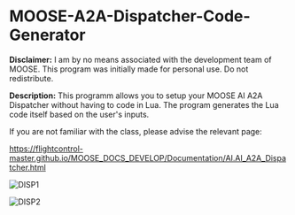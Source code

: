# MOOSE-A2A-Dispatcher-Code-Generator

**Disclaimer:** I am by no means associated with the development team of MOOSE. This program was initially made for personal use. Do not redistribute.

**Description:** This programm allows you to setup your MOOSE AI A2A Dispatcher without having to code in Lua. The program generates the Lua code itself based on the user's inputs.

If you are not familiar with the class, please advise the relevant page:

https://flightcontrol-master.github.io/MOOSE_DOCS_DEVELOP/Documentation/AI.AI_A2A_Dispatcher.html

![DISP1](https://github.com/user-attachments/assets/d0e6e41c-eb4a-4c7b-8384-a4be389cecbd)


![DISP2](https://github.com/user-attachments/assets/bbdae9a4-e534-42d2-94c1-0c490c011183)


